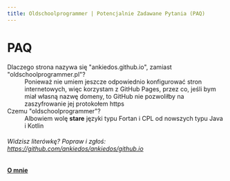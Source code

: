 ```yaml
---
title: Oldschoolprogrammer | Potencjalnie Zadawane Pytania (PAQ)
---
```


# PAQ
<dl>
    <dt>Dlaczego strona nazywa się "ankiedos.github.io", zamiast "oldschoolprogrammer.pl"?</dt>
    <dd>Ponieważ nie umiem jeszcze odpowiednio konfigurować stron internetowych, więc korzystam z GitHub Pages, przez co, jeśli bym miał własną nazwę domeny, to GitHub nie pozwoliłby na zaszyfrowanie jej protokołem https</dd>
    <dt>Czemu "oldschoolprogrammer"?</dt>
    <dd>Albowiem wolę <strong>stare</strong> języki typu Fortan i CPL od nowszych typu Java i Kotlin</dd>
</dl>

###### Widzisz literówkę? Popraw i zgłoś: <https://github.com/ankiedos/ankiedos/github.io>
#### [O mnie](about.md)
